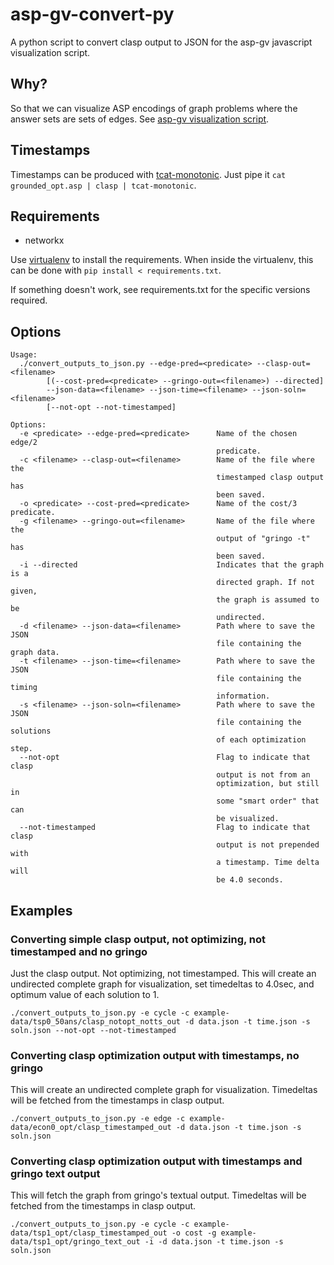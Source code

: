 asp-gv-convert-py
=================

A python script to convert clasp output to JSON for the asp-gv javascript visualization script.

Why?
----

So that we can visualize ASP encodings of graph problems where the answer sets are sets of edges.
See [asp-gv visualization script](https://github.com/vukk/asp-gv).

Timestamps
----------

Timestamps can be produced with [tcat-monotonic](https://github.com/vukk/tcat-monotonic).
Just pipe it ``cat grounded_opt.asp | clasp | tcat-monotonic``.

Requirements
------------

- networkx

Use [virtualenv](http://virtualenv.readthedocs.org/en/latest/virtualenv.html) to install the requirements.
When inside the virtualenv, this can be done with ``pip install < requirements.txt``.

If something doesn't work, see requirements.txt for the specific versions required.

Options
-------

```
Usage:
  ./convert_outputs_to_json.py --edge-pred=<predicate> --clasp-out=<filename>
        [(--cost-pred=<predicate> --gringo-out=<filename>) --directed]
        --json-data=<filename> --json-time=<filename> --json-soln=<filename>
        [--not-opt --not-timestamped]

Options:
  -e <predicate> --edge-pred=<predicate>      Name of the chosen edge/2
                                              predicate.
  -c <filename> --clasp-out=<filename>        Name of the file where the
                                              timestamped clasp output has
                                              been saved.
  -o <predicate> --cost-pred=<predicate>      Name of the cost/3 predicate.
  -g <filename> --gringo-out=<filename>       Name of the file where the
                                              output of "gringo -t" has
                                              been saved.
  -i --directed                               Indicates that the graph is a
                                              directed graph. If not given,
                                              the graph is assumed to be
                                              undirected.
  -d <filename> --json-data=<filename>        Path where to save the JSON
                                              file containing the graph data.
  -t <filename> --json-time=<filename>        Path where to save the JSON
                                              file containing the timing
                                              information.
  -s <filename> --json-soln=<filename>        Path where to save the JSON
                                              file containing the solutions
                                              of each optimization step.
  --not-opt                                   Flag to indicate that clasp
                                              output is not from an
                                              optimization, but still in
                                              some "smart order" that can
                                              be visualized.
  --not-timestamped                           Flag to indicate that clasp
                                              output is not prepended with
                                              a timestamp. Time delta will
                                              be 4.0 seconds.
```

Examples
--------

### Converting simple clasp output, not optimizing, not timestamped and no gringo ###

Just the clasp output. Not optimizing, not timestamped.
This will create an undirected complete graph for visualization, set timedeltas to 4.0sec, and optimum value of each solution to 1.

```
./convert_outputs_to_json.py -e cycle -c example-data/tsp0_50ans/clasp_notopt_notts_out -d data.json -t time.json -s soln.json --not-opt --not-timestamped
```

### Converting clasp optimization output with timestamps, no gringo ###

This will create an undirected complete graph for visualization.
Timedeltas will be fetched from the timestamps in clasp output.

```
./convert_outputs_to_json.py -e edge -c example-data/econ0_opt/clasp_timestamped_out -d data.json -t time.json -s soln.json
```

### Converting clasp optimization output with timestamps and gringo text output ###

This will fetch the graph from gringo's textual output.
Timedeltas will be fetched from the timestamps in clasp output.

```
./convert_outputs_to_json.py -e cycle -c example-data/tsp1_opt/clasp_timestamped_out -o cost -g example-data/tsp1_opt/gringo_text_out -i -d data.json -t time.json -s soln.json
```


